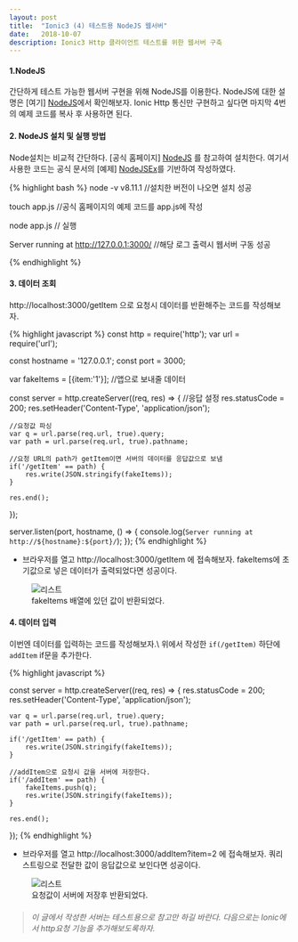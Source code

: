 ```yaml
---
layout: post
title:  "Ionic3 (4) 테스트용 NodeJS 웹서버"
date:   2018-10-07
description: Ionic3 Http 클라이언트 테스트를 위한 웹서버 구축
---
```

#### 1.NodeJS
간단하게 테스트 가능한 웹서버 구현을 위해 NodeJS를 이용한다.
NodeJS에 대한 설명은 [여기] [NodeJS]에서 확인해보자.
Ionic Http 통신만 구현하고 싶다면 마지막 4번의 예제 코드를 복사 후 사용하면 된다.

#### 2. NodeJS 설치 및 실행 방법
Node설치는 비교적 간단하다. [공식 홈페이지] [NodeJS] 를 참고하여 설치한다.
여기서 사용한 코드는 공식 문서의 [예제] [NodeJSEx]를 기반하여 작성하였다.

{% highlight bash %}
node -v
v8.11.1 //설치한 버전이 나오면 설치 성공

touch app.js
//공식 홈페이지의 예제 코드를 app.js에 작성

node app.js // 실행

Server running at http://127.0.0.1:3000/ //해당 로그 출력시 웹서버 구동 성공

{% endhighlight %}

#### 3. 데이터 조회
http://localhost:3000/getItem 으로 요청시 데이터를 반환해주는 코드를 작성해보자.

{% highlight javascript %}
const http = require('http');
var url = require('url');

const hostname = '127.0.0.1';
const port = 3000;

var fakeItems = [{item:'1'}]; //앱으로 보내줄 데이터

const server = http.createServer((req, res) => {
    //응답 설정
    res.statusCode = 200;
    res.setHeader('Content-Type', 'application/json');

    //요청값 파싱
    var q = url.parse(req.url, true).query;
    var path = url.parse(req.url, true).pathname;

    //요청 URL의 path가 getItem이면 서버의 데이터를 응답값으로 보냄
    if('/getItem' == path) {
        res.write(JSON.stringify(fakeItems));
    }

    res.end();
});

server.listen(port, hostname, () => {
    console.log(`Server running at http://${hostname}:${port}/`);
});
{% endhighlight %}

* 브라우저를 열고 http://localhost:3000/getItem 에 접속해보자. fakeItems에 초기값으로 넣은 데이터가 출력되었다면 성공이다.


<figure>
	<img src="{{ '/assets/img/post/20181007_img1.png' | prepend: site.baseurl }}" alt="리스트 "> 
	<figcaption>fakeItems 배열에 있던 값이 반환되었다.</figcaption>
</figure>

#### 4. 데이터 입력
이번엔 데이터를 입력하는 코드를 작성해보자.\\
위에서 작성한 `if(/getItem)` 하단에 `addItem`  if문을 추가한다.

{% highlight javascript %}

const server = http.createServer((req, res) => {
    res.statusCode = 200;
    res.setHeader('Content-Type', 'application/json');

    var q = url.parse(req.url, true).query;
    var path = url.parse(req.url, true).pathname;

    if('/getItem' == path) {
        res.write(JSON.stringify(fakeItems));
    }
    
    //addItem으로 요청시 값을 서버에 저장한다.
    if('/addItem' == path) {
        fakeItems.push(q);
        res.write(JSON.stringify(fakeItems));
    }

    res.end();
});
{% endhighlight %}

* 브라우저를 열고 http://localhost:3000/addItem?item=2 에 접속해보자. 쿼리 스트링으로 전달한 값이 응답값으로 보인다면 성공이다.

<figure>
	<img src="{{ '/assets/img/post/20181007_img2.png' | prepend: site.baseurl }}" alt="리스트 "> 
	<figcaption>요청값이 서버에 저장후 반환되었다.</figcaption>
</figure>

> ###### 이 글에서 작성한 서버는 테스트용으로 참고만 하길 바란다. 다음으로는 Ionic에서 http요청 기능을 추가해보도록하자.

[NodeJS]: https://nodejs.org/ko/
[NodeJSEx]: https://nodejs.org/dist/latest-v8.x/docs/api/synopsis.html 






